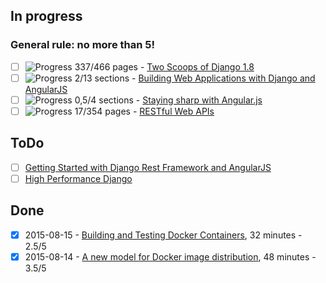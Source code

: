 ## In progress

### General rule: no more than 5!

* [ ] ![Progress](http://progressed.io/bar/72?) 337/466 pages - [Two Scoops of Django 1.8](http://twoscoopspress.org/products/two-scoops-of-django-1-8)
* [ ] ![Progress](http://progressed.io/bar/15) 2/13 sections - [Building Web Applications with Django and AngularJS](https://thinkster.io/django-angularjs-tutorial/)
* [ ] ![Progress](http://progressed.io/bar/12) 0,5/4 sections - [Staying sharp with Angular.js](https://www.codeschool.com/courses/staying-sharp-with-angular-js)
* [ ] ![Progress](http://progressed.io/bar/4) 17/354 pages - [RESTful Web APIs](http://shop.oreilly.com/product/0636920028468.do)

## ToDo

* [ ] [Getting Started with Django Rest Framework and AngularJS](http://blog.kevinastone.com/getting-started-with-django-rest-framework-and-angularjs.html)
* [ ] [High Performance Django](https://highperformancedjango.com/)

## Done

* [x] 2015-08-15 - [Building and Testing Docker Containers](https://www.youtube.com/watch?v=SwSTCzxjFEs), 32 minutes - 2.5/5
* [x] 2015-08-14 - [A new model for Docker image distribution](https://www.youtube.com/watch?v=m8_shm2P9C8), 48 minutes - 3.5/5
